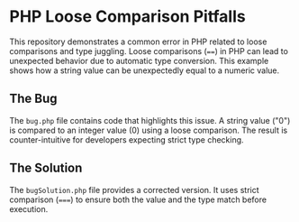 # PHP Loose Comparison Pitfalls

This repository demonstrates a common error in PHP related to loose comparisons and type juggling.  Loose comparisons (`==`) in PHP can lead to unexpected behavior due to automatic type conversion.  This example shows how a string value can be unexpectedly equal to a numeric value.

## The Bug

The `bug.php` file contains code that highlights this issue.  A string value ("0") is compared to an integer value (0) using a loose comparison.  The result is counter-intuitive for developers expecting strict type checking.

## The Solution

The `bugSolution.php` file provides a corrected version.  It uses strict comparison (`===`) to ensure both the value and the type match before execution.